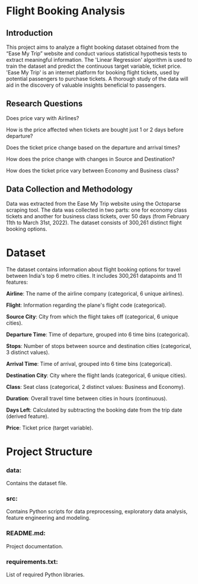 # Flight Booking Analysis
## Introduction

This project aims to analyze a flight booking dataset obtained from the “Ease My Trip” website and conduct various statistical hypothesis tests to extract meaningful information. The 'Linear Regression' algorithm is used to train the dataset and predict the continuous target variable, ticket price. 'Ease My Trip' is an internet platform for booking flight tickets, used by potential passengers to purchase tickets. A thorough study of the data will aid in the discovery of valuable insights beneficial to passengers.

## Research Questions

Does price vary with Airlines?

How is the price affected when tickets are bought just 1 or 2 days before departure?

Does the ticket price change based on the departure and arrival times?

How does the price change with changes in Source and Destination?

How does the ticket price vary between Economy and Business class?

## Data Collection and Methodology

Data was extracted from the Ease My Trip website using the Octoparse scraping tool. The data was collected in two parts: one for economy class tickets and another for business class tickets, over 50 days (from February 11th to March 31st, 2022). The dataset consists of 300,261 distinct flight booking options.

# Dataset
The dataset contains information about flight booking options for travel between India's top 6 metro cities. It includes 300,261 datapoints and 11 features:

**Airline**: The name of the airline company (categorical, 6 unique airlines).

**Flight**: Information regarding the plane's flight code (categorical).

**Source City**: City from which the flight takes off (categorical, 6 unique cities).

**Departure Time**: Time of departure, grouped into 6 time bins (categorical).

**Stops**: Number of stops between source and destination cities (categorical, 3 distinct values).

**Arrival Time**: Time of arrival, grouped into 6 time bins (categorical).

**Destination City**: City where the flight lands (categorical, 6 unique cities).

**Class**: Seat class (categorical, 2 distinct values: Business and Economy).

**Duration**: Overall travel time between cities in hours (continuous).

**Days Left**: Calculated by subtracting the booking date from the trip date (derived feature).

**Price**: Ticket price (target variable).


# Project Structure

### data:
Contains the dataset file.
### src:
Contains Python scripts for data preprocessing, exploratory data analysis, feature engineering and modeling.
### README.md:
Project documentation.
### requirements.txt:
List of required Python libraries.

